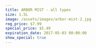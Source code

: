 ```yaml
---
title: ARBOR MIST - all types
size: 1.5L
image: /assets/images/arbor-mist-2.jpg
reg_price: $7.99
special_price: $5.49
expiration_date: 2017-05-03 00:00:00
show_special: true
---
```



